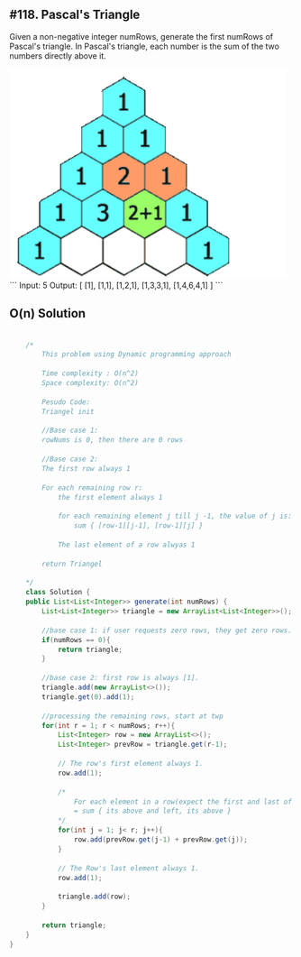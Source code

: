 ## #118. Pascal's Triangle
Given a non-negative integer numRows, generate the first numRows of Pascal's triangle.
In Pascal's triangle, each number is the sum of the two numbers directly above it.

<img src="https://github.com/Qiugu-He/LeetCode/blob/master/Array/118-Pascal's%20Triangle/pic.png" alt="My cool logo"/>
```
    Input: 5
    Output:
    [
            [1],
           [1,1],
          [1,2,1],
         [1,3,3,1],
        [1,4,6,4,1]
    ]
```

## O(n) Solution
```Java

    /*
        This problem using Dynamic programming approach

        Time complexity : O(n^2)
        Space complexity: O(n^2)

        Pesudo Code:
        Triangel init

        //Base case 1:
        rowNums is 0, then there are 0 rows

        //Base case 2: 
        The first row always 1

        For each remaining row r:
            the first element always 1

            for each remaining element j till j -1, the value of j is:
                sum { [row-1][j-1], [row-1][j] }
        
            The last element of a row alwyas 1
        
        return Triangel

    */
    class Solution {
    public List<List<Integer>> generate(int numRows) {
        List<List<Integer>> triangle = new ArrayList<List<Integer>>();
        
        //base case 1: if user requests zero rows, they get zero rows.
        if(numRows == 0){
            return triangle;
        }
        
        //base case 2: first row is always [1].
        triangle.add(new ArrayList<>());
        triangle.get(0).add(1);
        
        //processing the remaining rows, start at twp
        for(int r = 1; r < numRows; r++){
            List<Integer> row = new ArrayList<>();
            List<Integer> prevRow = triangle.get(r-1);
            
            // The row's first element always 1.
            row.add(1);
            
            /*
                For each element in a row(expect the first and last of each row)
                = sum { its above and left, its above }
            */
            for(int j = 1; j< r; j++){
                row.add(prevRow.get(j-1) + prevRow.get(j));
            }
            
            // The Row's last element always 1.
            row.add(1);
            
            triangle.add(row);
        }
        
        return triangle;
    }
}
```




